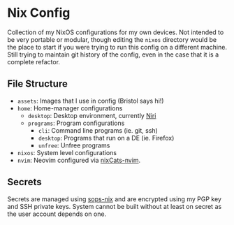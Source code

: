 # Nix Config

Collection of my NixOS configurations for my own devices. Not intended to be very portable or modular, though editing the `nixos` directory would be the place to start if you were trying to run this config on a different machine. Still trying to maintain git history of the config, even in the case that it is a complete refactor.

## File Structure

- `assets`: Images that I use in config (Bristol says hi!)
- `home`: Home-manager configurations
  - `desktop`: Desktop environment, currently [Niri](https://github.com/YaLTeR/niri)
  - `programs`: Program configurations
    - `cli`: Command line programs (ie. git, ssh)
    - `desktop`: Programs that run on a DE (ie. Firefox)
    - `unfree`: Unfree programs
- `nixos`: System level configurations
- `nvim`: Neovim configured via [nixCats-nvim](https://github.com/BirdeeHub/nixCats-nvim).

## Secrets

Secrets are managed using [sops-nix](https://github.com/Mic92/sops-nix) and are encrypted using my PGP key and SSH private keys. System cannot be built without at least on secret as the user account depends on one.
